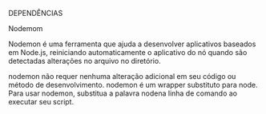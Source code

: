 DEPENDÊNCIAS

Nodemom

Nodemon é uma ferramenta que ajuda a desenvolver aplicativos baseados em Node.js, reiniciando automaticamente o aplicativo do nó quando são detectadas alterações no arquivo no diretório.

nodemon não requer nenhuma alteração adicional em seu código ou método de desenvolvimento. nodemon é um wrapper substituto para node. Para usar nodemon, substitua a palavra nodena linha de comando ao executar seu script.